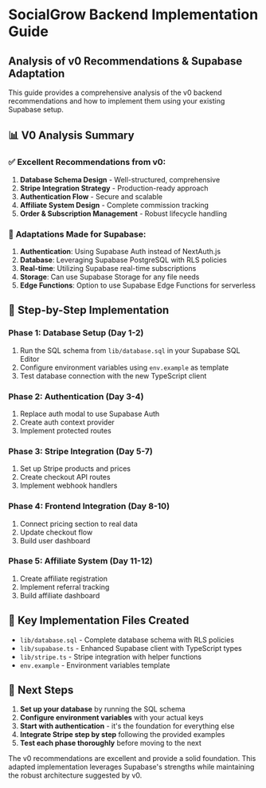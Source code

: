 # SocialGrow Backend Implementation Guide
## Analysis of v0 Recommendations & Supabase Adaptation

This guide provides a comprehensive analysis of the v0 backend recommendations and how to implement them using your existing Supabase setup.

## 📊 V0 Analysis Summary

### ✅ **Excellent Recommendations from v0:**
1. **Database Schema Design** - Well-structured, comprehensive
2. **Stripe Integration Strategy** - Production-ready approach
3. **Authentication Flow** - Secure and scalable
4. **Affiliate System Design** - Complete commission tracking
5. **Order & Subscription Management** - Robust lifecycle handling

### 🔄 **Adaptations Made for Supabase:**
1. **Authentication**: Using Supabase Auth instead of NextAuth.js
2. **Database**: Leveraging Supabase PostgreSQL with RLS policies
3. **Real-time**: Utilizing Supabase real-time subscriptions
4. **Storage**: Can use Supabase Storage for any file needs
5. **Edge Functions**: Option to use Supabase Edge Functions for serverless

## 🚀 Step-by-Step Implementation

### Phase 1: Database Setup (Day 1-2)
1. Run the SQL schema from `lib/database.sql` in your Supabase SQL Editor
2. Configure environment variables using `env.example` as template
3. Test database connection with the new TypeScript client

### Phase 2: Authentication (Day 3-4)
1. Replace auth modal to use Supabase Auth
2. Create auth context provider
3. Implement protected routes

### Phase 3: Stripe Integration (Day 5-7)
1. Set up Stripe products and prices
2. Create checkout API routes
3. Implement webhook handlers

### Phase 4: Frontend Integration (Day 8-10)
1. Connect pricing section to real data
2. Update checkout flow
3. Build user dashboard

### Phase 5: Affiliate System (Day 11-12)
1. Create affiliate registration
2. Implement referral tracking
3. Build affiliate dashboard

## 🔧 Key Implementation Files Created

- `lib/database.sql` - Complete database schema with RLS policies
- `lib/supabase.ts` - Enhanced Supabase client with TypeScript types
- `lib/stripe.ts` - Stripe integration with helper functions
- `env.example` - Environment variables template

## 🎯 Next Steps

1. **Set up your database** by running the SQL schema
2. **Configure environment variables** with your actual keys
3. **Start with authentication** - it's the foundation for everything else
4. **Integrate Stripe step by step** following the provided examples
5. **Test each phase thoroughly** before moving to the next

The v0 recommendations are excellent and provide a solid foundation. This adapted implementation leverages Supabase's strengths while maintaining the robust architecture suggested by v0. 